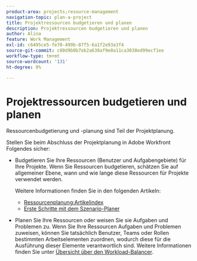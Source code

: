 ```yaml
---
product-area: projects;resource-management
navigation-topic: plan-a-project
title: Projektressourcen budgetieren und planen
description: Projektressourcen budgetieren und planen
author: Alina
feature: Work Management
exl-id: c6495ce5-fe70-499b-87f5-6a1f2e93a3f4
source-git-commit: c80d9b0b7eb2a638af9e0a11ca3038ed99ecf1ee
workflow-type: tm+mt
source-wordcount: '131'
ht-degree: 0%

---
```


# Projektressourcen budgetieren und planen

<!--
<p data-mc-conditions="QuicksilverOrClassic.Draft mode">(NOTE: this article is only valuable for searching. All the information resides in other articles.)</p>
-->

Ressourcenbudgetierung und -planung sind Teil der Projektplanung.

Stellen Sie beim Abschluss der Projektplanung in Adobe Workfront Folgendes sicher:

* Budgetieren Sie Ihre Ressourcen (Benutzer und Aufgabengebiete) für Ihre Projekte. Wenn Sie Ressourcen budgetieren, schätzen Sie auf allgemeiner Ebene, wann und wie lange diese Ressourcen für Projekte verwendet werden.

  Weitere Informationen finden Sie in den folgenden Artikeln:

   * [Ressourcenplanung:Artikelindex](../../../resource-mgmt/resource-planning/resource-planning-overview.md)
   * [Erste Schritte mit dem Szenario-Planer](../../../scenario-planner/get-started-with-scenario-planning.md)

* Planen Sie Ihre Ressourcen oder weisen Sie sie Aufgaben und Problemen zu. Wenn Sie Ihre Ressourcen Aufgaben und Problemen zuweisen, können Sie tatsächlich Benutzer, Teams oder Rollen bestimmten Arbeitselementen zuordnen, wodurch diese für die Ausführung dieser Elemente verantwortlich sind. Weitere Informationen finden Sie unter [Übersicht über den Workload-Balancer](../../../resource-mgmt/workload-balancer/overview-workload-balancer.md).
